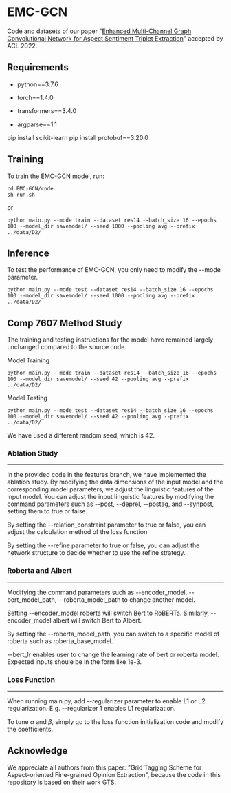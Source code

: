 # EMC-GCN

Code and datasets of our paper "[Enhanced Multi-Channel Graph Convolutional Network for Aspect Sentiment Triplet Extraction](https://aclanthology.org/2022.acl-long.212/)" accepted by ACL 2022.

## Requirements

- python==3.7.6

- torch==1.4.0
- transformers==3.4.0
- argparse==1.1

pip install scikit-learn
pip install protobuf==3.20.0

## Training

To train the EMC-GCN model, run:

```
cd EMC-GCN/code
sh run.sh
```

or

```
python main.py --mode train --dataset res14 --batch_size 16 --epochs 100 --model_dir savemodel/ --seed 1000 --pooling avg --prefix ../data/D2/
```

## Inference

To test the performance of EMC-GCN, you only need to modify the --mode parameter.

```
python main.py --mode test --dataset res14 --batch_size 16 --epochs 100 --model_dir savemodel/ --seed 1000 --pooling avg --prefix ../data/D2/
```

## Comp 7607 Method Study

The training and testing instructions for the model have remained largely unchanged compared to the source code.

Model Training

```
python main.py --mode train --dataset res14 --batch_size 16 --epochs 100 --model_dir savemodel/ --seed 42 --pooling avg --prefix ../data/D2/
```

Model Testing

```
python main.py --mode test --dataset res14 --batch_size 16 --epochs 100 --model_dir savemodel/ --seed 42 --pooling avg --prefix ../data/D2/
```

We have used a different random seed, which is 42.

### Ablation Study

---

In the provided code in the features branch, we have implemented the ablation study. By modifying the data dimensions of the input model and the corresponding model parameters, we adjust the linguistic features of the input model. You can adjust the input linguistic features by modifying the command parameters such as --post, --deprel, --postag, and --synpost, setting them to true or false.

By setting the --relation_constraint parameter to true or false, you can adjust the calculation method of the loss function.

By setting the --refine parameter to true or false, you can adjust the network structure to decide whether to use the refine strategy.

### Roberta and Albert

---

Modifying the command parameters such as --encoder_model, --bert_model_path, --roberta_model_path to change another model.

Setting --encoder_model roberta will switch Bert to RoBERTa. Similarly, --encoder_model albert will switch Bert to Albert.

By setting the --roberta_model_path, you can switch to a specific model of roberta such as roberta_base_model.

--bert_lr enables user to change the learning rate of bert or roberta model. Expected inputs shoule be in the form like 1e-3.

### Loss Function

---

When running main.py, add --regularizer parameter to enable L1 or L2 regularization. E.g. --regularizer 1 enables L1 regularization.

To tune $\alpha$ and $\beta$, simply go to the loss function initialization code and modify the coefficients.

## Acknowledge

We appreciate all authors from this paper: "Grid Tagging Scheme for Aspect-oriented Fine-grained Opinion Extraction", because the code in this repository is based on their work [GTS](https://github.com/NJUNLP/GTS).
